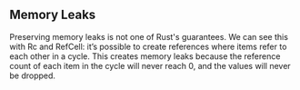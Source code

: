 Memory Leaks
------------
Preserving memory leaks is not one of Rust's guarantees.
We can see this with Rc<T> and RefCell<T>: it’s possible to create references
where items refer to each other in a cycle. This creates memory leaks because
the reference count of each item in the cycle will never reach 0, and the values
will never be dropped.

